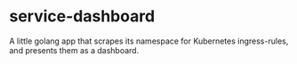 # service-dashboard

A little golang app that scrapes its namespace for Kubernetes ingress-rules, and presents them as a dashboard.
